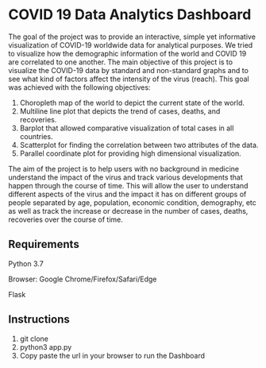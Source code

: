 # COVID 19 Data Analytics Dashboard

The goal of the project was to provide an interactive, simple yet informative visualization of COVID-19 worldwide data for analytical purposes. We tried to visualize how the demographic information of the world and COVID 19 are correlated to one another. The main objective of this project is to visualize the COVID-19 data by standard and non-standard graphs and to see what kind of factors affect the intensity of the virus (reach). This goal was achieved with the following objectives:
1. Choropleth map of the world to depict the current state of the world.
2. Multiline line plot that depicts the trend of cases, deaths, and recoveries.
3. Barplot that allowed comparative visualization of total cases in all countries.
4. Scatterplot for finding the correlation between two attributes of the data.
5. Parallel coordinate plot for providing high dimensional visualization.

The aim of the project is to help users with no background in medicine understand the impact of the virus and track various developments that happen through the course of time. This will allow the user to understand different aspects of the virus and the impact it has on different groups of people separated by age, population, economic condition, demography, etc as well as track the increase or decrease in the number of cases, deaths, recoveries over the course of time.

## Requirements 
Python 3.7

Browser: Google Chrome/Firefox/Safari/Edge

Flask

## Instructions 

1. git clone <url> 
2. python3 app.py
3. Copy paste the url in your browser to run the Dashboard
